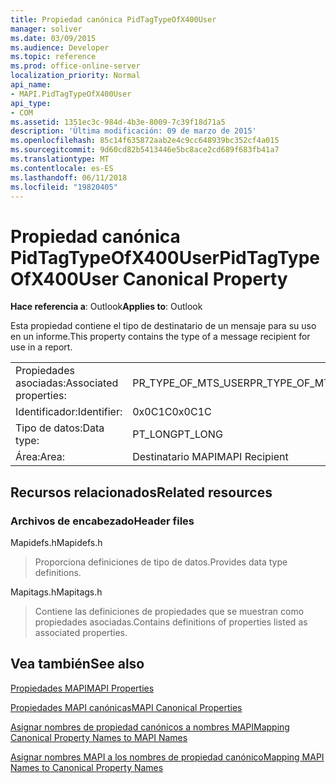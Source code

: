 ```yaml
---
title: Propiedad canónica PidTagTypeOfX400User
manager: soliver
ms.date: 03/09/2015
ms.audience: Developer
ms.topic: reference
ms.prod: office-online-server
localization_priority: Normal
api_name:
- MAPI.PidTagTypeOfX400User
api_type:
- COM
ms.assetid: 1351ec3c-984d-4b3e-8009-7c39f18d71a5
description: 'Última modificación: 09 de marzo de 2015'
ms.openlocfilehash: 85c14f635872aab2e4c9cc648939bc352cf4a015
ms.sourcegitcommit: 9d60cd82b5413446e5bc8ace2cd689f683fb41a7
ms.translationtype: MT
ms.contentlocale: es-ES
ms.lasthandoff: 06/11/2018
ms.locfileid: "19820405"
---
```

# <a name="pidtagtypeofx400user-canonical-property"></a><span data-ttu-id="77333-103">Propiedad canónica PidTagTypeOfX400User</span><span class="sxs-lookup"><span data-stu-id="77333-103">PidTagTypeOfX400User Canonical Property</span></span>

  
  
<span data-ttu-id="77333-104">**Hace referencia a**: Outlook</span><span class="sxs-lookup"><span data-stu-id="77333-104">**Applies to**: Outlook</span></span> 
  
<span data-ttu-id="77333-105">Esta propiedad contiene el tipo de destinatario de un mensaje para su uso en un informe.</span><span class="sxs-lookup"><span data-stu-id="77333-105">This property contains the type of a message recipient for use in a report.</span></span>
  
|||
|:-----|:-----|
|<span data-ttu-id="77333-106">Propiedades asociadas:</span><span class="sxs-lookup"><span data-stu-id="77333-106">Associated properties:</span></span>  <br/> |<span data-ttu-id="77333-107">PR_TYPE_OF_MTS_USER</span><span class="sxs-lookup"><span data-stu-id="77333-107">PR_TYPE_OF_MTS_USER</span></span>  <br/> |
|<span data-ttu-id="77333-108">Identificador:</span><span class="sxs-lookup"><span data-stu-id="77333-108">Identifier:</span></span>  <br/> |<span data-ttu-id="77333-109">0x0C1C</span><span class="sxs-lookup"><span data-stu-id="77333-109">0x0C1C</span></span>  <br/> |
|<span data-ttu-id="77333-110">Tipo de datos:</span><span class="sxs-lookup"><span data-stu-id="77333-110">Data type:</span></span>  <br/> |<span data-ttu-id="77333-111">PT_LONG</span><span class="sxs-lookup"><span data-stu-id="77333-111">PT_LONG</span></span>  <br/> |
|<span data-ttu-id="77333-112">Área:</span><span class="sxs-lookup"><span data-stu-id="77333-112">Area:</span></span>  <br/> |<span data-ttu-id="77333-113">Destinatario MAPI</span><span class="sxs-lookup"><span data-stu-id="77333-113">MAPI Recipient</span></span>  <br/> |
   
## <a name="related-resources"></a><span data-ttu-id="77333-114">Recursos relacionados</span><span class="sxs-lookup"><span data-stu-id="77333-114">Related resources</span></span>

### <a name="header-files"></a><span data-ttu-id="77333-115">Archivos de encabezado</span><span class="sxs-lookup"><span data-stu-id="77333-115">Header files</span></span>

<span data-ttu-id="77333-116">Mapidefs.h</span><span class="sxs-lookup"><span data-stu-id="77333-116">Mapidefs.h</span></span>
  
> <span data-ttu-id="77333-117">Proporciona definiciones de tipo de datos.</span><span class="sxs-lookup"><span data-stu-id="77333-117">Provides data type definitions.</span></span>
    
<span data-ttu-id="77333-118">Mapitags.h</span><span class="sxs-lookup"><span data-stu-id="77333-118">Mapitags.h</span></span>
  
> <span data-ttu-id="77333-119">Contiene las definiciones de propiedades que se muestran como propiedades asociadas.</span><span class="sxs-lookup"><span data-stu-id="77333-119">Contains definitions of properties listed as associated properties.</span></span>
    
## <a name="see-also"></a><span data-ttu-id="77333-120">Vea también</span><span class="sxs-lookup"><span data-stu-id="77333-120">See also</span></span>



[<span data-ttu-id="77333-121">Propiedades MAPI</span><span class="sxs-lookup"><span data-stu-id="77333-121">MAPI Properties</span></span>](mapi-properties.md)
  
[<span data-ttu-id="77333-122">Propiedades MAPI canónicas</span><span class="sxs-lookup"><span data-stu-id="77333-122">MAPI Canonical Properties</span></span>](mapi-canonical-properties.md)
  
[<span data-ttu-id="77333-123">Asignar nombres de propiedad canónicos a nombres MAPI</span><span class="sxs-lookup"><span data-stu-id="77333-123">Mapping Canonical Property Names to MAPI Names</span></span>](mapping-canonical-property-names-to-mapi-names.md)
  
[<span data-ttu-id="77333-124">Asignar nombres MAPI a los nombres de propiedad canónico</span><span class="sxs-lookup"><span data-stu-id="77333-124">Mapping MAPI Names to Canonical Property Names</span></span>](mapping-mapi-names-to-canonical-property-names.md)

